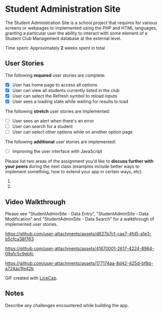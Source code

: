 # Student Administration Site

The Student Administration Site is a school project that requires for various screens or webpages to implemented using the PHP and HTML languages, granting a particular user the ability to interact with some element of a Student Club Management database at the external level.

Time spent: Approximately **2** weeks spent in total

## User Stories

The following **required** user stories are complete:

- [x] User has home page to access all options
- [x] User can view all students currently listed in the club
- [x] User can select the Refresh symbol to reload inputs
- [x] User sees a loading state while waiting for results to load

The following **stretch** user stories are implemented:

- [ ] User sees an alert when there's an error
- [ ] User can search for a student
- [ ] User can select other options while on another option page

The following **additional** user stories are implemented:

- [ ] Improving the user interface with JavaScript

Please list two areas of the assignment you'd like to **discuss further with your peers** during the next class (examples include better ways to implement something, how to extend your app in certain ways, etc):

1.
2.

## Video Walkthrough

Please see "StudentAdminSite - Data Entry", "StudentAdminSite - Data Modification" and "StudentAdminSite - Data Search" for a walkthrough of implemented user stories.




https://github.com/user-attachments/assets/d627b7cf-cae7-4fd5-a1e3-b5cfca38f763



https://github.com/user-attachments/assets/41670001-2617-4224-8964-09a1c5c9ebfc



https://github.com/user-attachments/assets/177174aa-8d42-425d-bf8d-a724ac1fe42b




GIF created with [LiceCap](http://www.cockos.com/licecap/).

## Notes

Describe any challenges encountered while building the app.

